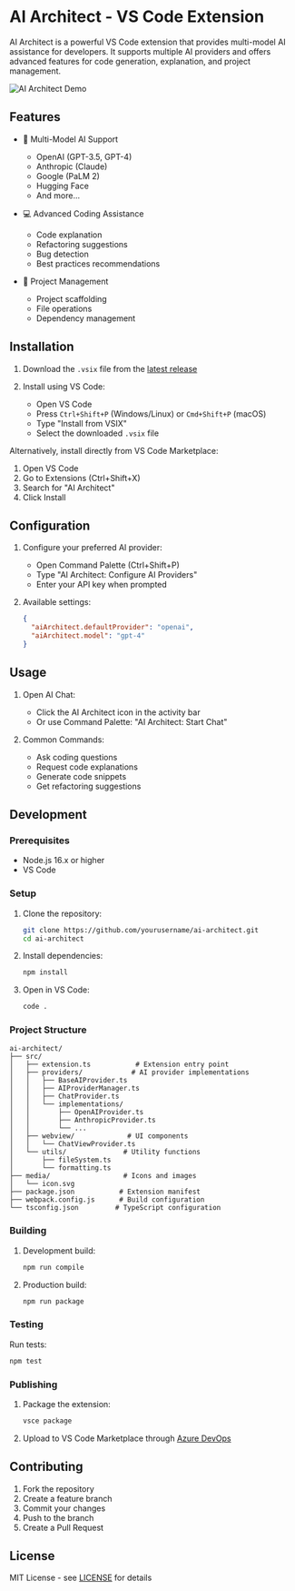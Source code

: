 # AI Architect - VS Code Extension

AI Architect is a powerful VS Code extension that provides multi-model AI assistance for developers. It supports multiple AI providers and offers advanced features for code generation, explanation, and project management.

![AI Architect Demo](https://raw.githubusercontent.com/yourusername/ai-architect/main/media/demo.gif)

## Features

- 🤖 Multi-Model AI Support
  - OpenAI (GPT-3.5, GPT-4)
  - Anthropic (Claude)
  - Google (PaLM 2)
  - Hugging Face
  - And more...

- 💻 Advanced Coding Assistance
  - Code explanation
  - Refactoring suggestions
  - Bug detection
  - Best practices recommendations

- 📁 Project Management
  - Project scaffolding
  - File operations
  - Dependency management

## Installation

1. Download the `.vsix` file from the [latest release](https://marketplace.visualstudio.com/items?itemName=yourusername.ai-architect)

2. Install using VS Code:
   - Open VS Code
   - Press `Ctrl+Shift+P` (Windows/Linux) or `Cmd+Shift+P` (macOS)
   - Type "Install from VSIX"
   - Select the downloaded `.vsix` file

Alternatively, install directly from VS Code Marketplace:
1. Open VS Code
2. Go to Extensions (Ctrl+Shift+X)
3. Search for "AI Architect"
4. Click Install

## Configuration

1. Configure your preferred AI provider:
   - Open Command Palette (Ctrl+Shift+P)
   - Type "AI Architect: Configure AI Providers"
   - Enter your API key when prompted

2. Available settings:
   ```json
   {
     "aiArchitect.defaultProvider": "openai",
     "aiArchitect.model": "gpt-4"
   }
   ```

## Usage

1. Open AI Chat:
   - Click the AI Architect icon in the activity bar
   - Or use Command Palette: "AI Architect: Start Chat"

2. Common Commands:
   - Ask coding questions
   - Request code explanations
   - Generate code snippets
   - Get refactoring suggestions

## Development

### Prerequisites

- Node.js 16.x or higher
- VS Code

### Setup

1. Clone the repository:
   ```bash
   git clone https://github.com/yourusername/ai-architect.git
   cd ai-architect
   ```

2. Install dependencies:
   ```bash
   npm install
   ```

3. Open in VS Code:
   ```bash
   code .
   ```

### Project Structure

```
ai-architect/
├── src/
│   ├── extension.ts           # Extension entry point
│   ├── providers/            # AI provider implementations
│   │   ├── BaseAIProvider.ts
│   │   ├── AIProviderManager.ts
│   │   ├── ChatProvider.ts
│   │   └── implementations/
│   │       ├── OpenAIProvider.ts
│   │       ├── AnthropicProvider.ts
│   │       └── ...
│   ├── webview/             # UI components
│   │   └── ChatViewProvider.ts
│   └── utils/              # Utility functions
│       ├── fileSystem.ts
│       └── formatting.ts
├── media/                  # Icons and images
│   └── icon.svg
├── package.json           # Extension manifest
├── webpack.config.js      # Build configuration
└── tsconfig.json         # TypeScript configuration
```

### Building

1. Development build:
   ```bash
   npm run compile
   ```

2. Production build:
   ```bash
   npm run package
   ```

### Testing

Run tests:
```bash
npm test
```

### Publishing

1. Package the extension:
   ```bash
   vsce package
   ```

2. Upload to VS Code Marketplace through [Azure DevOps](https://marketplace.visualstudio.com/manage)

## Contributing

1. Fork the repository
2. Create a feature branch
3. Commit your changes
4. Push to the branch
5. Create a Pull Request

## License

MIT License - see [LICENSE](LICENSE) for details